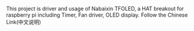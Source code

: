 This project is driver and usage of Nabaixin TFOLED, a HAT breakout for raspberry pi including Timer, Fan driver, OLED display.
Follow the Chinese Link(中文说明)
